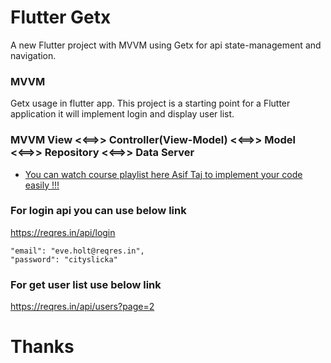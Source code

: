# Flutter Getx

A new Flutter project with MVVM using Getx for api state-management and navigation.

### MVVM
Getx usage in flutter app.
This project is a starting point for a Flutter application it will implement login and display user list.

### MVVM  View <<==>> Controller(View-Model) <<==>> Model <<==>> Repository <<==>> Data Server

- [You can watch course playlist here Asif Taj to implement your code easily !!!](https://www.youtube.com/watch?v=hfdmghXpSWA&list=PLFyjjoCMAPtzkAdWec1KTedogwztEEqJ8&index=1)

### For login api you can use below link

https://reqres.in/api/login  

    "email": "eve.holt@reqres.in",
    "password": "cityslicka"

###  For get user list use below link

https://reqres.in/api/users?page=2

# Thanks

